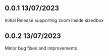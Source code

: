 ## 0.0.1 13/07/2023
Initial Release supporting zoom inside sizedbox

## 0.0.2 13/07/2023
Minor bug fixes and improvements